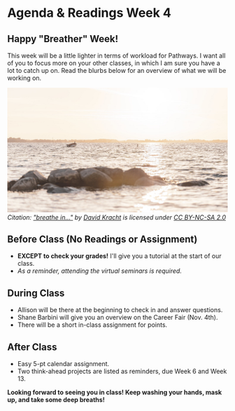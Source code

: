 # Agenda & Readings Week 4

## Happy "Breather" Week!

This week will be a little lighter in terms of workload for Pathways. I want all of you to focus more on your other classes, in which I am sure you have a lot to catch up on. Read the blurbs below for an overview of what we will be working on.

![Agenda Graphic - Week 4](/Week%20Four%20-%20Nailing%20the%20Career%20Fair\Agenda%20Graphic%20-%20Week%204.jpg)
*Citation: ["breathe in..."](https://www.flickr.com/photos/57761648@N02/43640082545) by [David Kracht](https://www.flickr.com/photos/57761648@N02) is licensed under [CC BY-NC-SA 2.0](https://creativecommons.org/licenses/by-nc-sa/2.0/?ref=ccsearch&atype=rich)*

## Before Class (No Readings or Assignment)

- **EXCEPT to check your grades!** I'll give you a tutorial at the start of our class.
- *As a reminder, attending the virtual seminars is required.*

## During Class

- Allison will be there at the beginning to check in and answer questions.
- Shane Barbini will give you an overview on the Career Fair (Nov. 4th).
- There will be a short in-class assignment for points.

## After Class

- Easy 5-pt calendar assignment.
- Two think-ahead projects are listed as reminders, due Week 6 and Week 13.

**Looking forward to seeing you in class! Keep washing your hands, mask up, and take some deep breaths!**
